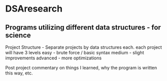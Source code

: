 # DSAresearch
Programs utilizing different data structures - for science
---------------------------------------------------------
Project Structure - 
Separate projects by data structures each.
each project will have 3 levels
easy - brute force / basic syntax 
medium - slight improvements
advanced - more optimizations 

Post project commentary on things I learned, why the program is written this way, etc.

